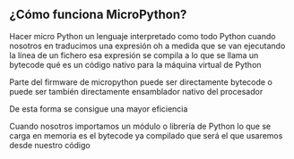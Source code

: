 ## ¿Cómo funciona MicroPython?

Hacer micro Python un lenguaje interpretado como todo Python cuando nosotros en traducimos una expresión oh a medida que se van ejecutando la línea de un fichero esa expresión se compila a lo que se llama un bytecode qué es un código nativo para la máquina virtual de Python

Parte del firmware de micropython puede ser directamente bytecode o puede ser también directamente ensamblador nativo del procesador

De esta forma se consigue una mayor eficiencia

Cuando nosotros importamos un módulo o librería de Python lo que se carga en memoria es el bytecode ya compilado que será el que usaremos desde nuestro código



